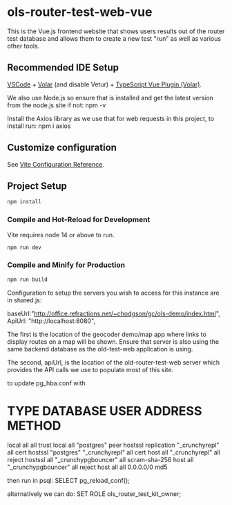 # ols-router-test-web-vue

This is the Vue.js frontend website that shows users results out of the router test database and allows them to create a new test "run" as well as various other tools.

## Recommended IDE Setup
[VSCode](https://code.visualstudio.com/) + [Volar](https://marketplace.visualstudio.com/items?itemName=Vue.volar) (and disable Vetur) + [TypeScript Vue Plugin (Volar)](https://marketplace.visualstudio.com/items?itemName=Vue.vscode-typescript-vue-plugin).

We also use Node.js so ensure that is installed and get the latest version from the node.js site if not:
npm -v

Install the Axios library as we use that for web requests in this project, to install run:
npm i axios



## Customize configuration

See [Vite Configuration Reference](https://vitejs.dev/config/).

## Project Setup

```sh
npm install
```

### Compile and Hot-Reload for Development

Vite requires node 14 or above to run.


```sh
npm run dev
```

### Compile and Minify for Production

```sh
npm run build
```

Configuration to setup the servers you wish to access for this instance are in shared.js:

baseUrl:"http://office.refractions.net/~chodgson/gc/ols-demo/index.html",
ApiUrl: "http://localhost:8080",


The first is the location of the geocoder demo/map app where links to display routes on a map will be shown. Ensure that server is also using the same backend database as the old-test-web application is using.

The second, apiUrl, is the location of the old-router-test-web server which provides the API calls we use to populate most of this site.



to update pg_hba.conf with

# TYPE  DATABASE        USER            ADDRESS                 METHOD
local   all             all                                     trust
local   all "postgres" peer
hostssl replication "_crunchyrepl" all cert
hostssl "postgres" "_crunchyrepl" all cert
host all "_crunchyrepl" all reject
hostssl all "_crunchypgbouncer" all scram-sha-256
host all "_crunchypgbouncer" all reject
host all all 0.0.0.0/0 md5

then run in psql: 
SELECT pg_reload_conf();

alternatively we can do:
SET ROLE ols_router_test_kit_owner;

